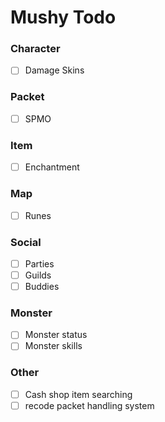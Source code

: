 # Mushy Todo

### Character
- [ ] Damage Skins

### Packet
- [ ] SPMO

### Item
- [ ] Enchantment

### Map
- [ ] Runes

### Social
- [ ] Parties
- [ ] Guilds 
- [ ] Buddies

### Monster
- [ ] Monster status
- [ ] Monster skills

### Other
- [ ] Cash shop item searching
- [ ] recode packet handling system
